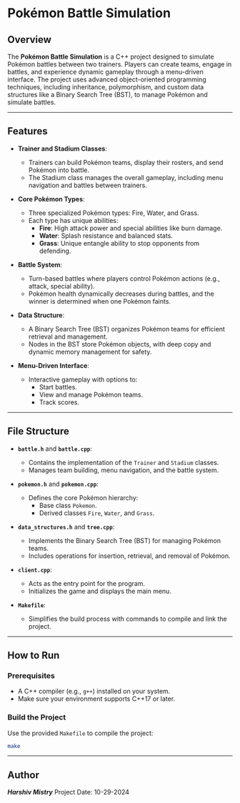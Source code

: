 # Pokémon Battle Simulation

## Overview

The **Pokémon Battle Simulation** is a C++ project designed to simulate Pokémon battles between two trainers. Players can create teams, engage in battles, and experience dynamic gameplay through a menu-driven interface. The project uses advanced object-oriented programming techniques, including inheritance, polymorphism, and custom data structures like a Binary Search Tree (BST), to manage Pokémon and simulate battles.

---

## Features

- **Trainer and Stadium Classes**:
  - Trainers can build Pokémon teams, display their rosters, and send Pokémon into battle.
  - The Stadium class manages the overall gameplay, including menu navigation and battles between trainers.

- **Core Pokémon Types**:
  - Three specialized Pokémon types: Fire, Water, and Grass.
  - Each type has unique abilities:
    - **Fire**: High attack power and special abilities like burn damage.
    - **Water**: Splash resistance and balanced stats.
    - **Grass**: Unique entangle ability to stop opponents from defending.

- **Battle System**:
  - Turn-based battles where players control Pokémon actions (e.g., attack, special ability).
  - Pokémon health dynamically decreases during battles, and the winner is determined when one Pokémon faints.

- **Data Structure**:
  - A Binary Search Tree (BST) organizes Pokémon teams for efficient retrieval and management.
  - Nodes in the BST store Pokémon objects, with deep copy and dynamic memory management for safety.

- **Menu-Driven Interface**:
  - Interactive gameplay with options to:
    - Start battles.
    - View and manage Pokémon teams.
    - Track scores.

---

## File Structure

- **`battle.h`** and **`battle.cpp`**:
  - Contains the implementation of the `Trainer` and `Stadium` classes.
  - Manages team building, menu navigation, and the battle system.

- **`pokemon.h`** and **`pokemon.cpp`**:
  - Defines the core Pokémon hierarchy:
    - Base class `Pokemon`.
    - Derived classes `Fire`, `Water`, and `Grass`.

- **`data_structures.h`** and **`tree.cpp`**:
  - Implements the Binary Search Tree (BST) for managing Pokémon teams.
  - Includes operations for insertion, retrieval, and removal of Pokémon.

- **`client.cpp`**:
  - Acts as the entry point for the program.
  - Initializes the game and displays the main menu.

- **`Makefile`**:
  - Simplifies the build process with commands to compile and link the project.

---

## How to Run

### Prerequisites

- A C++ compiler (e.g., `g++`) installed on your system.
- Make sure your environment supports C++17 or later.

### Build the Project

Use the provided `Makefile` to compile the project:

```bash
make
```
---
## Author

***Harshiv Mistry***
Project Date: 10-29-2024